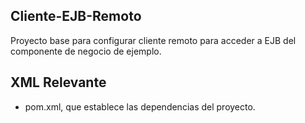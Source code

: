 Cliente-EJB-Remoto
------------------
Proyecto base para configurar cliente remoto para acceder a EJB del componente de negocio de ejemplo.

XML Relevante
----------------
 - pom.xml, que establece las dependencias del proyecto.
